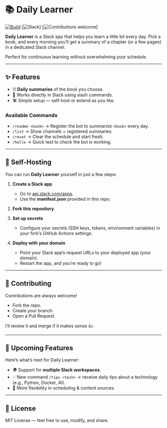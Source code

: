 # 📚 Daily Learner

[![Build](https://img.shields.io/github/actions/workflow/status/fleblond07/slack-bot-daily-summary/ci.yml?branch=main&label=deploy)](https://github.com/fleblond07/slack-bot-daily-summary/actions)
[![Slack](https://img.shields.io/badge/Slack-App-blueviolet?logo=slack&logoColor=white)]
[![Contributions welcome](https://img.shields.io/badge/contributions-welcome-brightgreen.svg)]

**Daily Learner** is a Slack app that helps you learn a little bit every day.
Pick a book, and every morning you’ll get a summary of a chapter (or a few pages) in a dedicated Slack channel.

Perfect for continuous learning without overwhelming your schedule.

---

## ✨ Features

- ⏰ **Daily summaries** of the book you choose.
- 💬 Works directly in Slack using slash commands.
- 🛠 Simple setup — self-host or extend as you like.

### Available Commands

- `/readme <book>` → Register the bot to summarize `<book>` every day.
- `/list` → Show channels + registered summaries.
- `/reset` → Clear the schedule and start fresh.
- `/hello` → Quick test to check the bot is working.

---

## 🚀 Self-Hosting

You can run **Daily Learner** yourself in just a few steps:

1. **Create a Slack app**
   - Go to [api.slack.com/apps](https://api.slack.com/apps).
   - Use the **manifest.json** provided in this repo.

2. **Fork this repository**

3. **Set up secrets**
   - Configure your secrets (SSH keys, tokens, environment variables) in your fork’s GitHub Actions settings.

4. **Deploy with your domain**
   - Point your Slack app’s request URLs to your deployed app (your domain).
   - Restart the app, and you’re ready to go!

---

## 🤝 Contributing

Contributions are always welcome!

- Fork the repo.
- Create your branch.
- Open a Pull Request.

I’ll review it and merge if it makes sense 👍.

---

## 🔮 Upcoming Features

Here’s what’s next for Daily Learner:

- 🌍 Support for **multiple Slack workspaces**.
- 💡 New command `/tips <tech>` → receive daily tips about a technology (e.g., Python, Docker, AI).
- 🧩 More flexibility in scheduling & content sources.

---

## 📜 License

MIT License — feel free to use, modify, and share.
